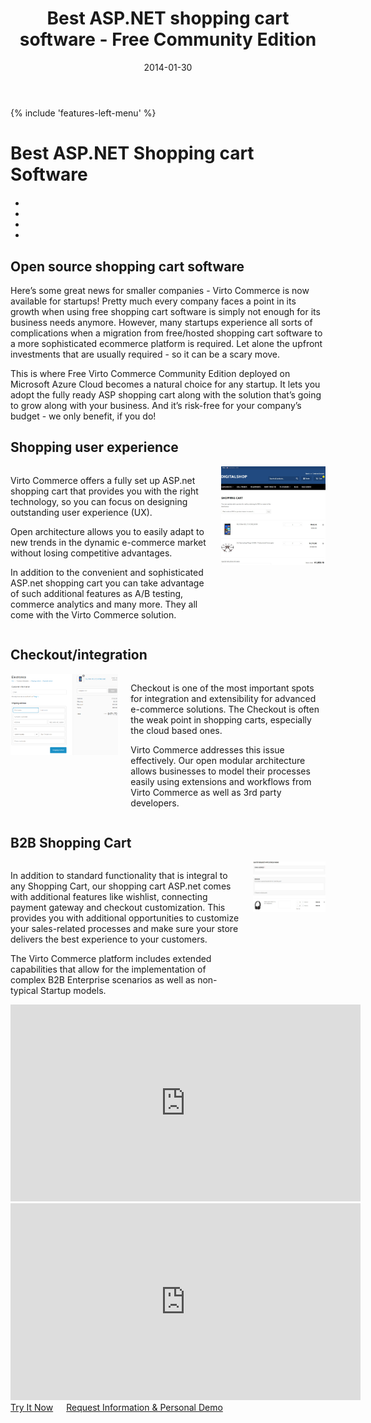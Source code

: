 ﻿---
title: Best ASP.NET shopping cart software - Free Community Edition
description: Build an online store with Virto Commerce ASP.NET shopping cart software. Benefit from an open source shopping cart software that has every feature you need.
date: 2014-01-30
canonical: https://virtocommerce.com/shopping-cart
permalink: shopping-cart
ogimage: https://virtocommerce.com/assets/images/vc_fb.jpg
ogtitle: Best ASP.NET Shopping Cart Software - Free Community Edition
ogsitename: Virtocommerce
twittercard: summary
twittertitle: Virto Commerce
twitterdescription: Virto Commerce is a powerful ecommerce platform that includes everything you need to create an online store and sell online. Try it free with Free Community License
twitterimage: https://virtocommerce.com/assets/images/vc_fb-2.jpg
twittersite: Virtocommerce
tags : 
- shopping-cart
- cart
- commerce
---
<div class="business-features clearfix __responsive">
	{% include 'features-left-menu' %}
	<div class="business-cnt">
		<div class="head __cart">
			<h1 class="title">Best ASP.NET Shopping cart Software</h1>
		</div>
		<div class="blog b2b-e-commerce">
			<ul class="socials list" style="margin-top: 20px;">
				<li class="list-item fb">
					<a class="list-link" href="https://www.facebook.com/sharer/sharer.php?u={{ '/shopping-cart' | absolute_url }}" target="_blank"><i class="list-ico fa fa-facebook"></i></a>
				</li>
				<li class="list-item plus">
					<a class="list-link" href="https://plus.google.com/share?url={{ '/shopping-cart' | absolute_url }}" target="_blank"><i class="list-ico fa fa-google-plus"></i></a>
				</li>
				<li class="list-item tw">
					<a class="list-link" href="https://twitter.com/intent/tweet?text={{ '/shopping-cart' | absolute_url }}" target="_blank"><i class="list-ico fa fa-twitter"></i></a>
				</li>
				<li class="list-item in">
					<a class="list-link" href="https://www.linkedin.com/shareArticle?mini=true&url={{ '/shopping-cart' | absolute_url }}" target="_blank"><i class="list-ico fa fa-linkedin"></i></a>
				</li>
			</ul>
		</div>
		<h2 class="sub-title">Open source shopping cart software</h2>
		<p class="text">Here’s some great news for smaller companies - Virto Commerce is now available for startups! Pretty much every company faces a point in its growth when using free shopping cart software is simply not enough for its business needs anymore. However, many startups experience all sorts of complications when a migration from free/hosted shopping cart software to a more sophisticated ecommerce platform is required. Let alone the upfront investments that are usually required - so it can be a scary move.</p>
		<p class="text">This is where Free Virto Commerce Community Edition deployed on Microsoft Azure Cloud becomes a natural choice for any startup. It lets you adopt the fully ready ASP shopping cart along with the solution that’s going to grow along with your business. And it’s risk-free for your company’s budget - we only benefit, if you do!</p>
		<h2 class="sub-title">Shopping user experience</h2>
		<div style="display: table;">
			<div style="display: table-row;">
				<div style="display: table-cell; padding-right: 20px; vertical-align: top;">
					<p class="text">Virto Commerce offers a fully set up ASP.net shopping cart that provides you with the right technology, so you can focus on designing outstanding user experience (UX).</p>
					<p class="text">Open architecture allows you to easily adapt to new trends in the dynamic e-commerce market without losing competitive advantages.</p>
        			<p class="text">In addition to the convenient and sophisticated ASP.net shopping cart you can take advantage of such additional features as A/B testing, commerce analytics and many more. They all come with the Virto Commerce solution.</p>
				</div>
				<div style="display: table-cell;">
					<img alt="Best ASP.NET Shopping Cart Software" src="../assets/images/shopping-cart-scr.jpg" />
				</div>
			</div>
		</div>
		<h2 class="sub-title">Checkout/integration</h2>
		<div style="display: table;">
			<div style="display: table-row;">
				<div style="display: table-cell;">
					<img alt="Best ASP.NET Shopping Cart Software" src="../assets/images/checkout.png" />
				</div>
				<div style="display: table-cell; padding-left: 20px; vertical-align: top;">
					<p class="text">Checkout is one of the most important spots for integration and extensibility for advanced e-commerce solutions. The Checkout is often the weak point in shopping carts, especially the cloud based ones.</p>
					<p class="text">Virto Commerce addresses this issue effectively. Our open modular architecture allows businesses to model their processes easily using extensions and workflows from Virto Commerce as well as 3rd party developers.</p>
				</div>
			</div>
		</div>
		<h2 class="sub-title">B2B Shopping Cart</h2>
		<div style="display: table;">
			<div style="display: table-row;">
				<div style="display: table-cell; padding-right: 20px; vertical-align: top;">
					<p class="text">In addition to standard functionality that is integral to any Shopping Cart, our shopping cart ASP.net comes with additional features like wishlist, connecting payment gateway and checkout customization. This provides you with additional opportunities to customize your sales-related processes and make sure your store delivers the best experience to your customers.</p>
					<p class="text">The Virto Commerce platform includes extended capabilities that allow for the implementation of complex B2B Enterprise scenarios as well as non-typical Startup models.</p>
				</div>
				<div style="display: table-cell;">
					<img alt="Best ASP.NET Shopping Cart Software" src="../assets/images/qoute-request-scr.jpg" />
				</div>
			</div>
		</div>
		<div style="text-align: center;">
			<iframe width="560" height="315" src="https://www.youtube.com/embed/QpRG-HOlrbc?ecver=1" frameborder="0" allowfullscreen></iframe>
            <iframe width="560" height="315" src="https://www.youtube.com/embed/HeagHgIAWnM?ecver=1" frameborder="0" allowfullscreen></iframe>
		</div>
		<div class="buttons columns" style="word-spacing: normal;">
			<a class="button fill" href="/try-now">Try It Now</a>
			<a class="button fill" href="/contact-us">Request Information & Personal Demo</a>
		</div>
	</div>
</div>
